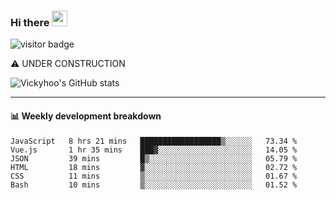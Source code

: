 ### Hi there <a href="https://www.gautamkrishnar.com/"><img src="https://media.giphy.com/media/hvRJCLFzcasrR4ia7z/giphy.gif" width="25px"></a>

![visitor badge](https://visitor-badge.glitch.me/badge?page_id=vickyhoo.vickyhoo&left_color=black&right_color=cornflowerblue)

⚠️ UNDER CONSTRUCTION

![Vickyhoo's GitHub stats](https://github-readme-stats.vercel.app/api?username=vickyhoo&theme=react&show_icons=true&count_private=true)

---

#### :bar_chart: Weekly development breakdown

<!--START_SECTION:waka-->

```text
JavaScript   8 hrs 21 mins   ██████████████████▒░░░░░░   73.34 %
Vue.js       1 hr 35 mins    ███▓░░░░░░░░░░░░░░░░░░░░░   14.05 %
JSON         39 mins         █▒░░░░░░░░░░░░░░░░░░░░░░░   05.79 %
HTML         18 mins         ▓░░░░░░░░░░░░░░░░░░░░░░░░   02.72 %
CSS          11 mins         ▒░░░░░░░░░░░░░░░░░░░░░░░░   01.67 %
Bash         10 mins         ▒░░░░░░░░░░░░░░░░░░░░░░░░   01.52 %
```

<!--END_SECTION:waka-->


<!--
**vickyhoo/vickyhoo** is a ✨ _special_ ✨ repository because its `README.md` (this file) appears on your GitHub profile.

Here are some ideas to get you started:

- 🔭 I’m currently working on ...
- 🌱 I’m currently learning ...
- 👯 I’m looking to collaborate on ...
- 🤔 I’m looking for help with ...
- 💬 Ask me about ...
- 📫 How to reach me: ...
- 😄 Pronouns: ...
- ⚡ Fun fact: ...
-->
